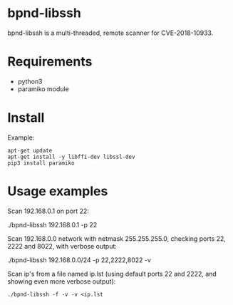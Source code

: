 # bpnd-libssh

bpnd-libssh is a multi-threaded, remote scanner for CVE-2018-10933.  

# Requirements

* python3
* paramiko module

# Install

Example:

```
apt-get update
apt-get install -y libffi-dev libssl-dev
pip3 install paramiko
```

# Usage examples

Scan 192.168.0.1 on port 22:

./bpnd-libssh 192.168.0.1 -p 22

Scan 192.168.0.0 network with netmask 255.255.255.0, checking ports 22, 2222 and 8022, with verbose output:

./bpnd-libssh 192.168.0.0/24 -p 22,2222,8022 -v

Scan ip's from a file named ip.lst (using default ports 22 and 2222, and showing even more verbose output):

```
./bpnd-libssh -f -v -v <ip.lst
```

